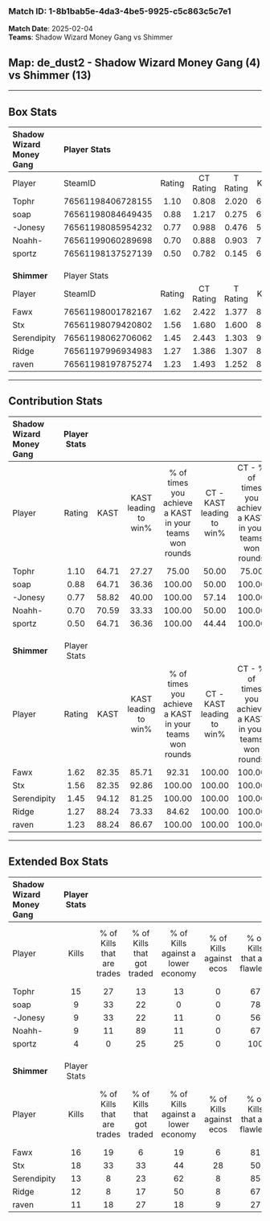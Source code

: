 ### Match ID: 1-8b1bab5e-4da3-4be5-9925-c5c863c5c7e1  
**Match Date**: 2025-02-04  
**Teams**: Shadow Wizard Money Gang vs Shimmer  

## **Map**: de_dust2 - Shadow Wizard Money Gang (4) vs Shimmer (13)  
---  

## Box Stats  

| **Shadow Wizard Money Gang** | Player Stats      |        |           |          |       |       |       |         |        |      |     |
| :- | :- | :-: | :-: | :-: | :-: | :-: | :-: | :-: | :-: | :-: | :-: |
| Player                       | SteamID           | Rating | CT Rating | T Rating | KAST  |  ADR  | Kills | Assists | Deaths | K/D  | HS% |
| Tophr                        | 76561198406728155 |  1.10  |   0.808   |  2.020   | 64.71 | 76.3  |  15   |    0    |   14   | 1.07 | 60  |
| soap                         | 76561198084649435 |  0.88  |   1.217   |  0.275   | 64.71 | 84.3  |   9   |    4    |   13   | 0.69 | 77  |
| -Jonesy                      | 76561198085954232 |  0.77  |   0.988   |  0.476   | 58.82 | 70.0  |   9   |    7    |   14   | 0.64 | 55  |
| Noahh-                       | 76561199060289698 |  0.70  |   0.888   |  0.903   | 70.59 | 57.8  |   9   |    3    |   17   | 0.53 | 55  |
| sportz                       | 76561198137527139 |  0.50  |   0.782   |  0.145   | 64.71 | 40.7  |   4   |    1    |   12   | 0.33 | 25  |
|                              |                   |        |           |          |       |       |       |         |        |      |     |
|                              |                   |        |           |          |       |       |       |         |        |      |     |
|                              |                   |        |           |          |       |       |       |         |        |      |     |
| **Shimmer**                  | Player Stats      |        |           |          |       |       |       |         |        |      |     |
| Player                       | SteamID           | Rating | CT Rating | T Rating | KAST  |  ADR  | Kills | Assists | Deaths | K/D  | HS% |
| Fawx                         | 76561198001782167 |  1.62  |   2.422   |  1.377   | 82.35 | 110.5 |  16   |    7    |   8    | 2.00 | 43  |
| Stx                          | 76561198079420802 |  1.56  |   1.680   |  1.600   | 82.35 | 88.5  |  18   |    2    |   10   | 1.80 | 55  |
| Serendipity                  | 76561198062706062 |  1.45  |   2.443   |  1.303   | 94.12 | 76.3  |  13   |    8    |   8    | 1.63 | 46  |
| Ridge                        | 76561197996934983 |  1.27  |   1.386   |  1.307   | 88.24 | 73.8  |  12   |    5    |   10   | 1.20 | 58  |
| raven                        | 76561198197875274 |  1.23  |   1.493   |  1.252   | 88.24 | 77.6  |  11   |    5    |   10   | 1.10 | 54  |
---  

## Contribution Stats  

| **Shadow Wizard Money Gang** | Player Stats |       |                      |                                                        |                           |                                                             |                          |                                                            |
| :- | :-: | :-: | :-: | :-: | :-: | :-: | :-: | :-: |
| Player                       |    Rating    | KAST  | KAST leading to win% | % of times you achieve a KAST in your teams won rounds | CT - KAST leading to win% | CT - % of times you achieve a KAST in your teams won rounds | T - KAST leading to win% | T - % of times you achieve a KAST in your teams won rounds |
| Tophr                        |     1.10     | 64.71 |        27.27         |                         75.00                          |           50.00           |                            75.00                            |           0.00           |                            0.00                            |
| soap                         |     0.88     | 64.71 |        36.36         |                         100.00                         |           50.00           |                           100.00                            |           0.00           |                            0.00                            |
| -Jonesy                      |     0.77     | 58.82 |        40.00         |                         100.00                         |           57.14           |                           100.00                            |           0.00           |                            0.00                            |
| Noahh-                       |     0.70     | 70.59 |        33.33         |                         100.00                         |           50.00           |                           100.00                            |           0.00           |                            0.00                            |
| sportz                       |     0.50     | 64.71 |        36.36         |                         100.00                         |           44.44           |                           100.00                            |           0.00           |                            0.00                            |
|                              |              |       |                      |                                                        |                           |                                                             |                          |                                                            |
|                              |              |       |                      |                                                        |                           |                                                             |                          |                                                            |
|                              |              |       |                      |                                                        |                           |                                                             |                          |                                                            |
| **Shimmer**                  | Player Stats |       |                      |                                                        |                           |                                                             |                          |                                                            |
| Player                       |    Rating    | KAST  | KAST leading to win% | % of times you achieve a KAST in your teams won rounds | CT - KAST leading to win% | CT - % of times you achieve a KAST in your teams won rounds | T - KAST leading to win% | T - % of times you achieve a KAST in your teams won rounds |
| Fawx                         |     1.62     | 82.35 |        85.71         |                         92.31                          |          100.00           |                           100.00                            |          77.78           |                           87.50                            |
| Stx                          |     1.56     | 82.35 |        92.86         |                         100.00                         |          100.00           |                           100.00                            |          88.89           |                           100.00                           |
| Serendipity                  |     1.45     | 94.12 |        81.25         |                         100.00                         |          100.00           |                           100.00                            |          72.73           |                           100.00                           |
| Ridge                        |     1.27     | 88.24 |        73.33         |                         84.62                          |          100.00           |                           100.00                            |          60.00           |                           75.00                            |
| raven                        |     1.23     | 88.24 |        86.67         |                         100.00                         |          100.00           |                           100.00                            |          80.00           |                           100.00                           |
---  

## Extended Box Stats  

| **Shadow Wizard Money Gang** | Player Stats |                            |                            |                                    |                         |                              |                                 |        |                             |                                     |                          |                               |                            |
| :- | :-: | :-: | :-: | :-: | :-: | :-: | :-: | :-: | :-: | :-: | :-: | :-: | :-: |
| Player                       |    Kills     | % of Kills that are trades | % of Kills that got traded | % of Kills against a lower economy | % of Kills against ecos | % of Kills that are flawless | % of Kills that are close duels | Deaths | % of Deaths that get traded | % of Deaths against a lower economy | % of Deaths against ecos | % of Deaths that are flawless | % of Deaths that are close |
| Tophr                        |      15      |             27             |             13             |                 13                 |            0            |              67              |                0                |   14   |             14              |                  0                  |            0             |              93               |             7              |
| soap                         |      9       |             33             |             22             |                 0                  |            0            |              78              |                0                |   13   |             15              |                  0                  |            0             |              46               |             31             |
| -Jonesy                      |      9       |             33             |             22             |                 11                 |            0            |              56              |                0                |   14   |             14              |                  0                  |            0             |              64               |             7              |
| Noahh-                       |      9       |             11             |             89             |                 11                 |            0            |              67              |                0                |   17   |             35              |                  6                  |            0             |              59               |             0              |
| sportz                       |      4       |             0              |             25             |                 25                 |            0            |             100              |                0                |   12   |             25              |                  0                  |            0             |              50               |             8              |
|                              |              |                            |                            |                                    |                         |                              |                                 |        |                             |                                     |                          |                               |                            |
|                              |              |                            |                            |                                    |                         |                              |                                 |        |                             |                                     |                          |                               |                            |
|                              |              |                            |                            |                                    |                         |                              |                                 |        |                             |                                     |                          |                               |                            |
| **Shimmer**                  | Player Stats |                            |                            |                                    |                         |                              |                                 |        |                             |                                     |                          |                               |                            |
| Player                       |    Kills     | % of Kills that are trades | % of Kills that got traded | % of Kills against a lower economy | % of Kills against ecos | % of Kills that are flawless | % of Kills that are close duels | Deaths | % of Deaths that get traded | % of Deaths against a lower economy | % of Deaths against ecos | % of Deaths that are flawless | % of Deaths that are close |
| Fawx                         |      16      |             19             |             6              |                 19                 |            6            |              81              |                6                |   8    |             25              |                 25                  |            13            |              88               |             0              |
| Stx                          |      18      |             33             |             33             |                 44                 |           28            |              50              |               17                |   10   |             20              |                 30                  |            20            |              60               |             0              |
| Serendipity                  |      13      |             8              |             23             |                 62                 |            8            |              85              |                0                |   8    |             75              |                 38                  |            13            |              88               |             0              |
| Ridge                        |      12      |             8              |             17             |                 50                 |            8            |              67              |               17                |   10   |             20              |                 30                  |            20            |              80               |             0              |
| raven                        |      11      |             18             |             27             |                 18                 |            9            |              27              |                9                |   10   |             30              |                 10                  |            10            |              40               |             0              |
